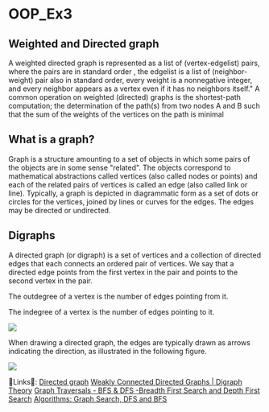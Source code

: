 # OOP_Ex3  

## Weighted and Directed graph
A weighted directed graph is represented as a list of (vertex-edgelist) pairs, where the pairs are in standard order , the edgelist is a list of (neighbor-weight) pair also in standard order, every weight is a nonnegative integer, and every neighbor appears as a vertex even if it has no neighbors itself." A common operation on weighted (directed) graphs is the shortest-path computation; the determination of the path(s) from two nodes A and B such that the sum of the weights of the vertices on the path is minimal


## What is a graph?
Graph is a structure amounting to a set of objects in which some pairs of the objects are in some sense "related". The objects correspond to mathematical abstractions called vertices (also called nodes or points) and each of the related pairs of vertices is called an edge (also called link or line). Typically, a graph is depicted in diagrammatic form as a set of dots or circles for the vertices, joined by lines or curves for the edges. The edges may be directed or undirected.


## Digraphs
 A directed graph (or digraph) is a set of vertices and a collection of directed edges that each connects an ordered pair of vertices. We say that a directed edge points from the first vertex in the pair and points to the second vertex in the pair.
 
The outdegree of a vertex is the number of edges pointing from it.

The indegree of a vertex is the number of edges pointing to it.


![](https://user-images.githubusercontent.com/6517308/71645678-802cd500-2ca1-11ea-96fb-11a71fd95191.jpg)

When drawing a directed graph, the edges are typically drawn as arrows indicating the direction, as illustrated in the following figure.

![](https://mathinsight.org/media/image/image/small_directed_network_labeled.png)


🔗Links🔗:
[Directed graph](https://www.youtube.com/watch?v=-9I7J2UTC-Q)
[Weakly Connected Directed Graphs | Digraph Theory](https://www.youtube.com/watch?v=GClx-saGzx0)
[Graph Traversals - BFS & DFS -Breadth First Search and Depth First Search](https://www.youtube.com/watch?v=pcKY4hjDrxk)
[Algorithms: Graph Search, DFS and BFS](https://www.youtube.com/watch?v=zaBhtODEL0w)
